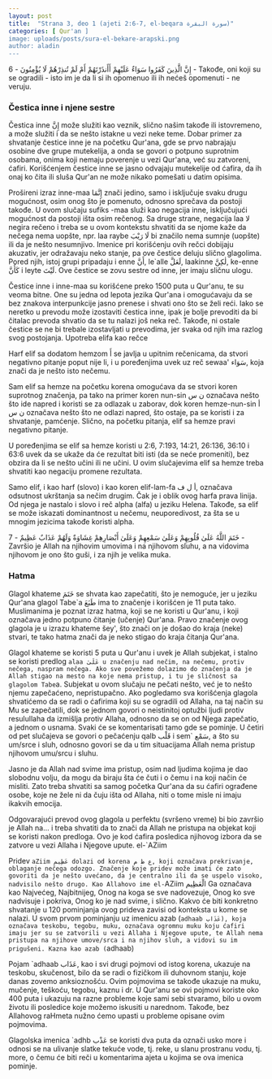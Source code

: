 ```yaml
---
layout: post
title:  "Strana 3, deo 1 (ajeti 2:6-7, el-beqara سورة البقرة)"
categories: [ Qur'an ]
image: uploads/posts/sura-el-bekare-arapski.png
author: aladin
---
```

>
إِنَّ الَّذِينَ كَفَرُوا سَوَاءٌ عَلَيْهِمْ أَأَنذَرْتَهُمْ أَمْ لَمْ تُنذِرْهُمْ لَا يُؤْمِنُونَ	- 6 -	Takođe, oni koji su se ogradili - isto im je da li si ih opomenuo ili ih nećeš opomenuti - ne veruju.

### Čestica inne i njene sestre


Čestica inne إِنَّ može služiti kao veznik, slično našim takođe ili istovremeno, a može služiti i da se nešto istakne u vezi neke teme. Dobar primer za shvatanje čestice inne je na početku Qur'ana, gde se prvo nabrajaju osobine dve grupe mutekelija, a onda se govori o potpuno suprotnim osobama, onima koji nemaju poverenje u vezi Qur'ana, već su zatvoreni, ćafiri. Korišćenjem čestice inne se jasno odvajaju mutekelije od ćafira, da ih onaj ko čita ili sluša Qur'an ne može nikako pomešati u datim opisima.

Prošireni izraz inne-maa إِنَّمَا znači jedino, samo i isključuje svaku drugu mogućnost, osim onog što je pomenuto, odnosno sprečava da postoji takođe. U ovom slučaju sufiks -maa služi kao negacija inne, isključujući mogućnost da postoji išta osim rečenog. Sa druge strane, negacija laa لا negira rečeno i treba se u ovom kontekstu shvatiti da se njome kaže da nečega nema uopšte, npr. laa raybe لَا رَيْبَ bi značilo nema sumnje (uopšte) ili da je nešto nesumnjivo. Imenice pri korišćenju ovih rečci dobijaju akuzativ, jer odražavaju neko stanje, pa ove čestice deluju slično glagolima. Pored njih, istoj grupi pripadaju i enne أَنَّ, le`alle لَعَلَّ, laakinne لٰكِنَّ, ke-enne كَأَنَّ i leyte لَيْتَ. Ove čestice se zovu sestre od inne, jer imaju sličnu ulogu.

Čestice inne i inne-maa su korišćene preko 1500 puta u Qur'anu, te su veoma bitne. One su jedna od lepota jezika Qur'ana i omogućavaju da se bez znakova interpunkcije jasno prenese i shvati ono što se želi reći. Iako se neretko u prevodu može izostaviti čestica inne, ipak je bolje prevoditi da bi čitalac prevoda shvatio da se tu nalazi još neka reč. Takođe, ni ostale čestice se ne bi trebale izostavljati u prevodima, jer svaka od njih ima razlog svog postojanja.
Upotreba elifa kao rečce


Harf elif sa dodatom hemzom أَ se javlja u upitnim rečenicama, da stvori negativno pitanje poput nije li, i u poređenjima uvek uz reč sewaa' سَوَاء, koja znači da je nešto isto nečemu.

Sam elif sa hemze na početku korena omogućava da se stvori koren suprotnog značenja, pa tako na primer koren nun-sin ن س označava nešto što ide napred i koristi se za odlazak u zaborav, dok koren hemze-nun-sin أ ن س označava nešto što ne odlazi napred, što ostaje, pa se koristi i za shvatanje, pamćenje. Slično, na početku pitanja, elif sa hemze pravi negativno pitanje.

U poređenjima se elif sa hemze koristi u 2:6, 7:193, 14:21, 26:136, 36:10 i 63:6 uvek da se ukaže da će rezultat biti isti (da se neće promeniti), bez obzira da li se nešto učini ili ne učini. U ovim slučajevima elif sa hemze treba shvatiti kao negaciju promene rezultata.

Samo elif, i kao harf (slovo) i kao koren elif-lam-fa أ ل ف, označava odsutnost ukrštanja sa nečim drugim. Čak je i oblik ovog harfa prava linija. Od njega je nastalo i slovo i reč alpha (alfa) u jeziku Helena. Takođe, sa elif se može iskazati dominantnost u nečemu, neuporedivost, za šta se u mnogim jezicima takođe koristi alpha.


خَتَمَ اللَّهُ عَلَىٰ قُلُوبِهِمْ وَعَلَىٰ سَمْعِهِمْ وَعَلَىٰ أَبْصَارِهِمْ غِشَاوَةٌ وَلَهُمْ عَذَابٌ عَظِيمٌ	- 7 -	Završio je Allah na njihovim umovima i na njihovom sluhu, a na vidovima njihovom je ono što guši, i za njih je velika muka.

### Hatma


Glagol khateme خَتَمَ se shvata kao zapečatiti, što je nemoguće, jer u jeziku Qur'ana glagol Tabe`a طَبَعَ ima to značenje i korišćen je 11 puta tako. Muslimanima je poznat izraz hatma, koji se ne koristi u Qur'anu, i koji označava jedno potpuno čitanje (učenje) Qur'ana. Pravo značenje ovog glagola je u izrazu khateme šey', što znači on je došao do kraja (neke) stvari, te tako hatma znači da je neko stigao do kraja čitanja Qur'ana.

Glagol khateme se koristi 5 puta u Qur'anu i uvek je Allah subjekat, i stalno se koristi predlog `alaa عَلَىٰ u značenju nad nečim, na nečemu, protiv nečega, naspram nečega. Ako sve povežemo dolazimo do značenja da je Allah stigao na mesto na koje nema pristup, i tu je sličnost sa glagolom Tabe`a. Subjekat u ovom slučaju ne pečati nešto, već je to nešto njemu zapečaćeno, nepristupačno. Ako pogledamo sva korišćenja glagola shvatićemo da se radi o ćafirima koji su se ogradili od Allaha, na taj način su Mu se zapečatili, dok se jednom govori o neistinitoj optužbi ljudi protiv resulullaha da izmišlja protiv Allaha, odnosno da se on od Njega zapečatio, a jednom o usnama. Svaki će se komentarisati tamo gde se pominje. U četiri od pet slučajeva se govori o pečaćenju qalb قَلْب i sem` سَمْع, a što su um/srce i sluh, odnosno govori se da u tim situacijama Allah nema pristup njihovom umu/srcu i sluhu.

Jasno je da Allah nad svime ima pristup, osim nad ljudima kojima je dao slobodnu volju, da mogu da biraju šta će čuti i o čemu i na koji način će misliti. Zato treba shvatiti sa samog početka Qur'ana da su ćafiri ograđene osobe, koje ne žele ni da čuju išta od Allaha, niti o tome misle ni imaju ikakvih emocija.

Odgovarajući prevod ovog glagola u perfektu (svršeno vreme) bi bio završio je Allah na... i treba shvatiti da to znači da Allah ne pristupa na objekat koji se koristi nakon predloga. Ovo je kod ćafira posledica njihovog izbora da se zatvore u vezi Allaha i Njegove upute.
el-`AZiim


Pridev `aZiim عَظِيم dolazi od korena ع ظ م, koji označava prekrivanje, oblaganje nečega odozgo. Značenje koje pridev može imati će zato govoriti da je nešto uvećano, da je centralno ili da se uspelo visoko, nadvisilo nešto drugo. Kao Allahovo ime el-`AZiim الْعَظِيم Ga označava kao Najvećeg, Najbitnijeg, Onog na koga se sve nadovezuje, Onog ko sve nadvisuje i pokriva, Onog ko je nad svime, i slično. Kakvo će biti konkretno shvatanje u 120 pominjanja ovog prideva zavisi od konteksta u kome se nalazi. U svom prvom pominjanju uz imenicu azab (`adhaab عَذَاب), koja označava teskobu, tegobu, muku, označava ogromnu muku koju ćafiri imaju jer su se zatvorili u vezi Allaha i Njegove upute, te Allah nema pristupa na njihove umove/srca i na njihov sluh, a vidovi su im prigušeni.
Kazna kao azab (`adhaab)


Pojam `adhaab عَذَاب, kao i svi drugi pojmovi od istog korena, ukazuje na teskobu, skučenost, bilo da se radi o fizičkom ili duhovnom stanju, koje danas zovemo anksioznošću. Ovim pojmovima se takođe ukazuje na muku, mučenje, teškoću, tegobu, kaznu i dr. U Qur'anu se ovi pojmovi koriste oko 400 puta i ukazuju na razne probleme koje sami sebi stvaramo, bilo u ovom životu ili posledice koje možemo iskusiti u narednom. Takođe, bez Allahovog raHmeta nužno ćemo upasti u probleme opisane ovim pojmovima.

Glagolska imenica `adhb عَذْب se koristi dva puta da označi usko more i odnosi se na ulivanje slatke tekuće vode, tj. reke, u slanu prostranu vodu, tj. more, o čemu će biti reči u komentarima ajeta u kojima se ova imenica pominje.